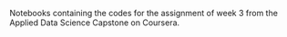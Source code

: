
Notebooks containing the codes for the assignment of week 3 from the Applied Data Science Capstone on Coursera.
